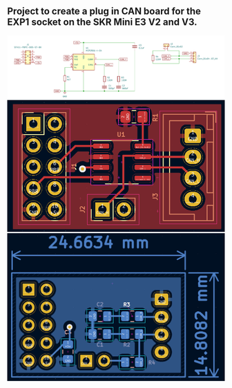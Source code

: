 ## Project to create a plug in CAN board for the EXP1 socket on the SKR Mini E3 V2 and V3.        ##

![board schematic](./IMG/SKR_CAN_sch.png)      
![PCB](./IMG/SKR_CAN_Front_pcb_v2.png)      
![PCB](./IMG/SKR_CAN_Back_pcb_v2.png)
